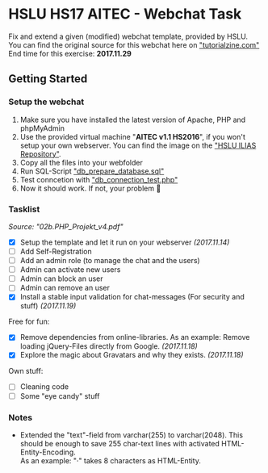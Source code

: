 # HSLU HS17 AITEC - Webchat Task

Fix and extend a given (modified) webchat template, provided by HSLU.  
You can find the original source for this webchat here on ["tutorialzine.com"](https://tutorialzine.com/2010/10/ajax-web-chat-php-mysql)  
End time for this exercise: **2017.11.29**


## Getting Started
### Setup the webchat

1. Make sure you have installed the latest version of Apache, PHP and phpMyAdmin
2. Use the provided virtual machine "**AITEC v1.1 HS2016**", if you won't setup your own webserver. You can find the image on the ["HSLU ILIAS Repository"](https://elearning.hslu.ch/ilias). 
3. Copy all the files into your webfolder
4. Run SQL-Script ["db_prepare_database.sql"](setup/prepare_database.sql)
5. Test conncetion with ["db_connection_test.php"](php/db_connection_test.php)
6. Now it should work. If not, your problem :baby_chick: 

### Tasklist
_Source: "02b.PHP_Projekt_v4.pdf"_
- [x] Setup the template and let it run on your webserver _(2017.11.14)_
- [ ] Add Self-Registration
- [ ] Add an admin role (to manage the chat and the users)
- [ ] Admin can activate new users
- [ ] Admin can block an user
- [ ] Admin can remove an user
- [x] Install a stable input validation for chat-messages (For security and stuff) _(2017.11.19)_

Free for fun:
- [x] Remove dependencies from online-libraries. As an example: Remove loading jQuery-Files directly from Google. _(2017.11.18)_
- [x] Explore the magic about Gravatars and why they exists. _(2017.11.18)_

Own stuff:
- [ ] Cleaning code
- [ ] Some "eye candy" stuff

### Notes
- Extended the "text"-field from varchar(255) to varchar(2048). This should be enough to save 255 char-text lines with activated HTML-Entity-Encoding.<br>As an example: "·" takes 8 characters as HTML-Entity.